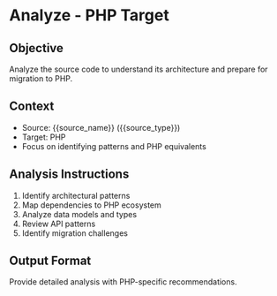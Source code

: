 # Analyze - PHP Target

## Objective
Analyze the source code to understand its architecture and prepare for migration to PHP.

## Context
- Source: {{source_name}} ({{source_type}})
- Target: PHP
- Focus on identifying patterns and PHP equivalents

## Analysis Instructions
1. Identify architectural patterns
2. Map dependencies to PHP ecosystem
3. Analyze data models and types
4. Review API patterns
5. Identify migration challenges

## Output Format
Provide detailed analysis with PHP-specific recommendations.
